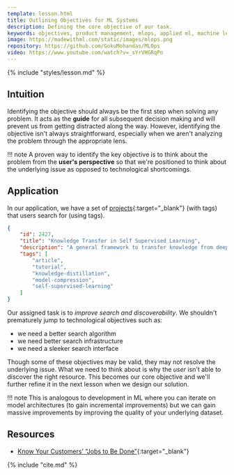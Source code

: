 ```yaml
---
template: lesson.html
title: Outlining Objectives for ML Systems
description: Defining the core objective of our task.
keywords: objectives, product management, mlops, applied ml, machine learning, ml in production, machine learning in production, applied machine learning
image: https://madewithml.com/static/images/mlops.png
repository: https://github.com/GokuMohandas/MLOps
video: https://www.youtube.com/watch?v=_sYrVHGRqPo
---
```


<!-- <div class="ai-center-all">
    <iframe width="600" height="337.5" src="https://www.youtube.com/embed/_sYrVHGRqPo?rel=0" frameborder="0"
    allow="accelerometer; autoplay; clipboard-write; encrypted-media; gyroscope; picture-in-picture"
    allowfullscreen></iframe>
</div> -->

{% include "styles/lesson.md" %}

## Intuition

Identifying the objective should always be the first step when solving any problem. It acts as the **guide** for all subsequent decision making and will prevent us from getting distracted along the way. However, identifying the objective isn't always straightforward, especially when we aren't analyzing the problem through the appropriate lens.

!!! note
    A proven way to identify the key objective is to think about the problem from the **user's perspective** so that we're positioned to think about the underlying issue as opposed to technological shortcomings.

## Application
In our application, we have a set of [projects](https://raw.githubusercontent.com/GokuMohandas/MadeWithML/main/datasets/projects.json){:target="_blank"} (with tags) that users search for (using tags).

```json linenums="1"
{
    "id": 2427,
    "title": "Knowledge Transfer in Self Supervised Learning",
    "description": "A general framework to transfer knowledge from deep self-supervised models to shallow task-specific models.",
    "tags": [
        "article",
        "tutorial",
        "knowledge-distillation",
        "model-compression",
        "self-supervised-learning"
    ]
}
```

Our assigned task is to *improve search and discoverability*. We shouldn't prematurely jump to technological objectives such as:

- we need a better search algorithm
- we need better search infrastructure
- we need a sleeker search interface

Though some of these objectives may be valid, they may not resolve the underlying issue. What we need to think about is why the *user* isn't able to discover the right resource. This becomes our core objective and we'll further refine it in the next lesson when we design our solution.

!!! note
    This is analogous to development in ML where you can iterate on model architectures (to gain incremental improvements) but we can gain massive improvements by improving the quality of your underlying dataset.

## Resources
- [Know Your Customers’ “Jobs to Be Done”](https://hbr.org/2016/09/know-your-customers-jobs-to-be-done){:target="_blank"}


<!-- Citation -->
{% include "cite.md" %}